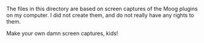 The files in this directory are based on screen captures of the 
Moog plugins on my computer.  I did not create them, and do not
really have any rights to them.  

Make your own damn screen captures, kids!